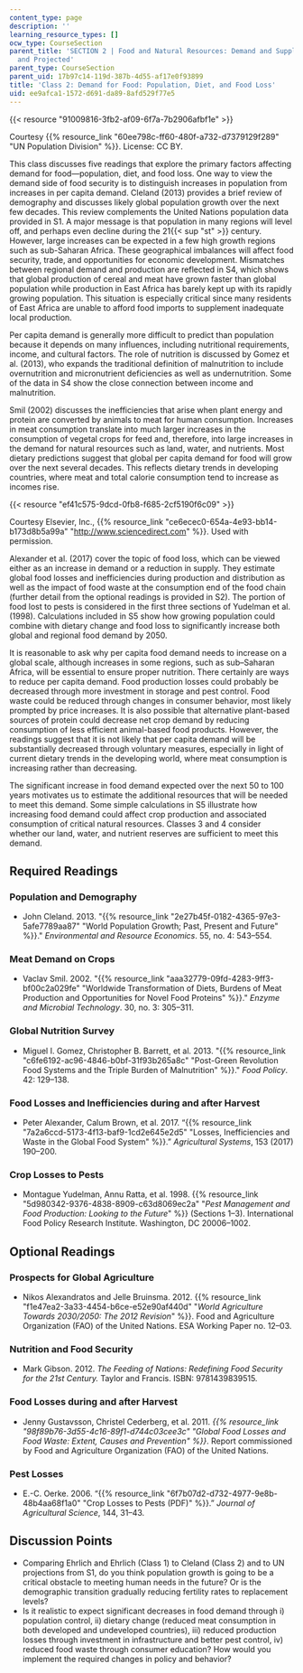 ```yaml
---
content_type: page
description: ''
learning_resource_types: []
ocw_type: CourseSection
parent_title: 'SECTION 2 | Food and Natural Resources: Demand and Supply, Current
  and Projected'
parent_type: CourseSection
parent_uid: 17b97c14-119d-387b-4d55-af17e0f93899
title: 'Class 2: Demand for Food: Population, Diet, and Food Loss'
uid: ee9afca1-1572-d691-da89-8afd529f77e5
---
```


{{< resource "91009816-3fb2-af09-6f7a-7b2906afbf1e" >}}

Courtesy {{% resource_link "60ee798c-ff60-480f-a732-d7379129f289" "UN Population Division" %}}. License: CC BY.

This class discusses five readings that explore the primary factors affecting demand for food—population, diet, and food loss. One way to view the demand side of food security is to distinguish increases in population from increases in per capita demand. Cleland (2013) provides a brief review of demography and discusses likely global population growth over the next few decades. This review complements the United Nations population data provided in S1. A major message is that population in many regions will level off, and perhaps even decline during the 21{{< sup "st" >}} century. However, large increases can be expected in a few high growth regions such as sub-Saharan Africa. These geographical imbalances will affect food security, trade, and opportunities for economic development. Mismatches between regional demand and production are reflected in S4, which shows that global production of cereal and meat have grown faster than global population while production in East Africa has barely kept up with its rapidly growing population. This situation is especially critical since many residents of East Africa are unable to afford food imports to supplement inadequate local production.

Per capita demand is generally more difficult to predict than population because it depends on many influences, including nutritional requirements, income, and cultural factors. The role of nutrition is discussed by Gomez et al. (2013), who expands the traditional definition of malnutrition to include overnutrition and micronutrient deficiencies as well as undernutrition. Some of the data in S4 show the close connection between income and malnutrition.

Smil (2002) discusses the inefficiencies that arise when plant energy and protein are converted by animals to meat for human consumption. Increases in meat consumption translate into much larger increases in the consumption of vegetal crops for feed and, therefore, into large increases in the demand for natural resources such as land, water, and nutrients. Most dietary predictions suggest that global per capita demand for food will grow over the next several decades. This reflects dietary trends in developing countries, where meat and total calorie consumption tend to increase as incomes rise.

{{< resource "ef41c575-9dcd-0fb8-f685-2cf5190f6c09" >}}

Courtesy Elsevier, Inc., {{% resource_link "ce6ecec0-654a-4e93-bb14-b173d8b5a99a" "http://www.sciencedirect.com" %}}. Used with permission.

Alexander et al. (2017) cover the topic of food loss, which can be viewed either as an increase in demand or a reduction in supply. They estimate global food losses and inefficiencies during production and distribution as well as the impact of food waste at the consumption end of the food chain (further detail from the optional readings is provided in S2). The portion of food lost to pests is considered in the first three sections of Yudelman et al. (1998). Calculations included in S5 show how growing population could combine with dietary change and food loss to significantly increase both global and regional food demand by 2050.

It is reasonable to ask why per capita food demand needs to increase on a global scale, although increases in some regions, such as sub–Saharan Africa, will be essential to ensure proper nutrition. There certainly are ways to reduce per capita demand. Food production losses could probably be decreased through more investment in storage and pest control. Food waste could be reduced through changes in consumer behavior, most likely prompted by price increases. It is also possible that alternative plant-based sources of protein could decrease net crop demand by reducing consumption of less efficient animal-based food products. However, the readings suggest that it is not likely that per capita demand will be substantially decreased through voluntary measures, especially in light of current dietary trends in the developing world, where meat consumption is increasing rather than decreasing.

The significant increase in food demand expected over the next 50 to 100 years motivates us to estimate the additional resources that will be needed to meet this demand. Some simple calculations in S5 illustrate how increasing food demand could affect crop production and associated consumption of critical natural resources. Classes 3 and 4 consider whether our land, water, and nutrient reserves are sufficient to meet this demand.

Required Readings
-----------------

### Population and Demography

*   John Cleland. 2013. "{{% resource_link "2e27b45f-0182-4365-97e3-5afe7789aa87" "World Population Growth; Past, Present and Future" %}}." _Environmental and Resource Economics_. 55, no. 4: 543–554.
    

### Meat Demand on Crops

*   Vaclav Smil. 2002. "{{% resource_link "aaa32779-09fd-4283-9ff3-bf00c2a029fe" "Worldwide Transformation of Diets, Burdens of Meat Production and Opportunities for Novel Food Proteins" %}}." _Enzyme and Microbial Technology_. 30, no. 3: 305–311.
    

### Global Nutrition Survey

*   Miguel I. Gomez, Christopher B. Barrett, et al. 2013. "{{% resource_link "c6fe6192-ac96-4846-b0bf-31f93b265a8c" "Post-Green Revolution Food Systems and the Triple Burden of Malnutrition" %}}." _Food Policy_. 42: 129–138.
    

### Food Losses and Inefficiencies during and after Harvest

*   Peter Alexander, Calum Brown, et al. 2017. “{{% resource_link "7a2a6ccd-5173-4f13-baf9-1cd2e645e2d5" "Losses, Inefficiencies and Waste in the Global Food System" %}}.” _Agricultural Systems_, 153 (2017) 190–200.
    

### Crop Losses to Pests

*   Montague Yudelman, Annu Ratta, et al. 1998. {{% resource_link "5d980342-9376-4838-8909-c63d8069ec2a" "_Pest Management and Food Production: Looking to the Future_" %}} (Sections 1–3). International Food Policy Research Institute. Washington, DC 20006–1002.
    

Optional Readings
-----------------

### Prospects for Global Agriculture

*   Nikos Alexandratos and Jelle Bruinsma. 2012. {{% resource_link "f1e47ea2-3a33-4454-b6ce-e52e90af440d" "_World Agriculture Towards 2030/2050: The 2012 Revision_" %}}. Food and Agriculture Organization (FAO) of the United Nations. ESA Working Paper no. 12–03.

### Nutrition and Food Security

*   Mark Gibson. 2012. _The Feeding of Nations: Redefining Food Security for the 21st Century._ Taylor and Francis. ISBN: 9781439839515.
    

### Food Losses during and after Harvest

*   Jenny Gustavsson, Christel Cederberg, et al. 2011. _{{% resource_link "98f89b76-3d55-4c16-89f1-d744c03cee3c" "Global Food Losses and Food Waste: Extent, Causes and Prevention" %}}_. Report commissioned by Food and Agriculture Organization (FAO) of the United Nations.
    

### Pest Losses

*   E.-C. Oerke. 2006. “{{% resource_link "6f7b07d2-d732-4977-9e8b-48b4aa68f1a0" "Crop Losses to Pests (PDF)" %}}.” _Journal of Agricultural Science_, 144, 31–43.
    

Discussion Points
-----------------

*   Comparing Ehrlich and Ehrlich (Class 1) to Cleland (Class 2) and to UN projections from S1, do you think population growth is going to be a critical obstacle to meeting human needs in the future? Or is the demographic transition gradually reducing fertility rates to replacement levels?
*   Is it realistic to expect significant decreases in food demand through i) population control, ii) dietary change (reduced meat consumption in both developed and undeveloped countries), iii) reduced production losses through investment in infrastructure and better pest control, iv) reduced food waste through consumer education? How would you implement the required changes in policy and behavior?